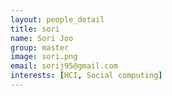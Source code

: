 ```yaml
---
layout: people_detail
title: sori
name: Sori Joo
group: master
image: sori.png
email: sorij95@gmail.com
interests: [HCI, Social computing]
---
```

